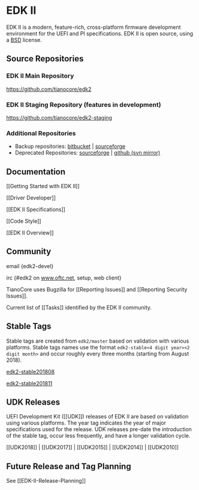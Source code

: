 # EDK II

EDK II is a modern, feature-rich, cross-platform firmware development environment for the UEFI and PI specifications. EDK II is open source, using a [BSD](http://www.opensource.org/licenses/bsd-license.php) license.

## Source Repositories

### EDK II Main Repository

<https://github.com/tianocore/edk2>

### EDK II Staging Repository (features in development)

<https://github.com/tianocore/edk2-staging>

### Additional Repositories

* Backup repositories: [bitbucket](https://bitbucket.org/tianocore/edk2) | [sourceforge](https://sourceforge.net/p/tianocore/edk2)
* Deprecated Repositories: [sourceforge](https://svn.code.sf.net/p/edk2/code/trunk/edk2) | [github (svn mirror)](https://github.com/tianocore/edk2/trunk)

## Documentation

[[Getting Started with EDK II]]

[[Driver Developer]]

[[EDK II Specifications]]

[[Code Style]]

[[EDK II Overview]]

## Community

email {edk2-devel}

irc {#edk2 on www.oftc.net, setup, web client}

TianoCore uses Bugzilla for [[Reporting Issues]] and [[Reporting Security Issues]].

Current list of [[Tasks]] identified by the EDK II community.

## Stable Tags

Stable tags are created from `edk2/master` based on validation with various platforms. Stable tags names use
the format `edk2-stable<4 digit year><2 digit month>` and occur roughly every three months (starting from August 2018).

[edk2-stable201808](https://github.com/tianocore/edk2/releases/tag/edk2-stable201808)

[edk2-stable201811](https://github.com/tianocore/edk2/releases/tag/edk2-stable201811)

## UDK Releases

UEFI Development Kit ([[UDK]]) releases of EDK II are based on validation using various platforms. The year tag indicates the year of major specifications used for the release. UDK releases pre-date the introduction of the stable tag, occur less frequently, and have a longer validation cycle.

[[UDK2018]] | [[UDK2017]] | [[UDK2015]] | [[UDK2014]] | [[UDK2010]]

## Future Release and Tag Planning

See [[EDK-II-Release-Planning]]
